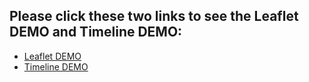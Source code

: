 Please click these two links to see the Leaflet DEMO and Timeline DEMO:
-------------
- [Leaflet DEMO](http://dev-my-1st-pantheon-site.pantheonsite.io/Leaflet_Example/index.html)
- [Timeline DEMO](http://dev-my-1st-pantheon-site.pantheonsite.io/tl-fish/compiled/examples/Fish.html)
